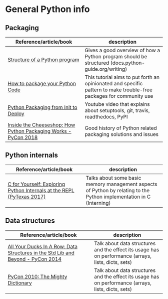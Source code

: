 # General Python info

## Packaging

| Reference/article/book | description  |
|--|--|
| [Structure of a Python program](https://docs.python-guide.org/writing/structure/) | Gives a good overview of how a Python program should be structured (docs.python-guide.org/writing) |
| [How to package your Python Code](https://python-packaging.readthedocs.io/en/latest/index.html) | This tutorial aims to put forth an opinionated and specific pattern to make trouble-free packages for community use |
| [Python Packaging from Init to Deploy](https://www.youtube.com/watch?v=4fzAMdLKC5k) | Youtube video that explains about setuptools, git, travis, readthedocs, PyPI |
| [Inside the Cheeseshop: How Python Packaging Works - PyCon 2018](https://www.youtube.com/watch?v=AQsZsgJ30AE) | Good history of Python related packaging solutions and issues |

## Python internals

| Reference/article/book | description  |
|--|--|
| [C for Yourself: Exploring Python Internals at the REPL (PyTexas 2017)](https://www.youtube.com/watch?v=zhvnyGd0n8Q) | Talks about some basic memory management aspects of Python by relating to the Python implementation in C (Interning) |


## Data structures

| Reference/article/book | description  |
|--|--|
| [All Your Ducks In A Row: Data Structures in the Std Lib and Beyond - PyCon 2014](https://www.youtube.com/watch?v=fYlnfvKVDoM) | Talk about data structures and the effect its usage has on performance (arrays, lists, dicts, sets) |
| [PyCon 2010: The Mighty Dictionary](https://www.youtube.com/watch?v=C4Kc8xzcA68) | Talk about data structures and the effect its usage has on performance (arrays, lists, dicts, sets) |




<!--stackedit_data:
eyJoaXN0b3J5IjpbLTEwNjgyMTM3NjcsLTE3NjMyNTE2NDEsMT
k1MzQ4NDkxNCwxNDY0MzIwMzQ5LDExMTA3NDg2OTYsLTE5NTM3
MDk5MDMsLTQ2MTEwMDc0NiwtMTEzMzUxMTYyOCwtNzY1NjYwMD
U5LC0zMTA4NzYzNTUsOTcyNTIzNzY3LC0xMTc3Njk4NzM5LC01
NjMxODI0NywxNDg5ODM3NDUyLC02MDE1OTg0NzEsMTM1OTEyMj
gxM119
-->